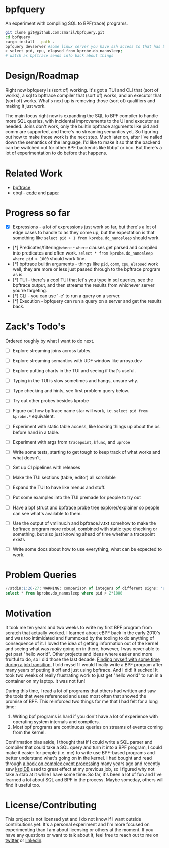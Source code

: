 # bpfquery

An experiment with compiling SQL to BPF(trace) programs. 

```bash
git clone git@github.com:zmaril/bpfquery.git
cd bpfquery
cargo install --path .
bpfquery devserver #some linux server you have ssh access to that has bpftrace installed on it 
> select pid, cpu, elapsed from kprobe.do_nanosleep;
# watch as bpftrace sends info back about things
```

# Design/Roadmap 

Right now bpfquery is (sort of) working. It's got a TUI and CLI that (sort of works), a sql to bpftrace compiler that (sort of) works, and an executor that (sort of) works. What's next up is removing those (sort of) qualifiers and making it just work. 

The main focus right now is expanding the SQL to BPF compiler to handle more SQL queries, with incidental improvements to the UI and executor as needed. Joins don't work, only the builtin bpftrace arguments like pid and comm are supported, and there's no streaming semantics yet. So figuring out how to make those work is the next step. Much later on, after I've nailed down the semantics of the language, I'd like to make it so that the backend can be switched out for other BPF backends like libbpf or bcc. But there's a lot of experimentation to do before that happens.

# Related Work

* [bpftrace](https://github.com/bpftrace/bpftrace)
* ebql - [code](https://github.com/ringtack/ebql) and [paper](https://etos.cs.brown.edu/publications/theses/rtang-honors.pdf)

# Progress so far 

* [x] Expressions - a lot of expressions just work so far, but there's a lot of edge cases to handle to as they come up, but the expectation is that something like `select pid + 1 from kprobe.do_nanosleep` should work.
* [*] Predicates/filtering/`where` - `where` clauses get parsed and compiled into predicates and often work. `select * from kprobe.do_nanosleep where pid > 1000` should work fine.
* [*] bpftrace builtin arguments - things like `pid`, `comm`, `cpu`, `elapsed` work well, they are more or less just passed through to the bpftrace program as is. 
* [*] TUI - there's a cool TUI that let's you type in sql queries, see the bpftrace output, and then streams the results from whichever server you're targeting.
* [*] CLI - you can use '-e' to run a query on a server.
* [*] Execution - bpfquery can run a query on a server and get the results back.


# Zack's Todo's 
Ordered roughly by what I want to do next.

* [ ] Explore streaming joins across tables.
* [ ] Explore streaming semantics with UDF window like arroyo.dev
* [ ] Explore putting charts in the TUI and seeing if that's useful.
* [ ] Typing in the TUI is slow sometimes and hangs, unsure why.
* [ ] Type checking and hints, see first problem query below. 
* [ ] Try out other probes besides kprobe
* [ ] Figure out how bpftrace name star will work, i.e. `select pid from kprobe.*` equivalent.
* [ ] Experiment with static table access, like looking things up about the os before hand in a table. 
* [ ] Experiment with args from `tracepoint`, `kfunc`, and `uprobe` 
* [ ] Write some tests, starting to get tough to keep track of what works and what doesn't. 
* [ ] Set up CI pipelines with releases 
* [ ] Make the TUI sections (table, editor) all scrollable 
* [ ] Expand the TUI to have like menus and stuff.
* [ ] Put some examples into the TUI premade for people to try out 
* [ ] Have a bpf struct and bpftrace probe tree explorer/explainer so people can see what's available to them.
* [ ] Use the output of vmlinux.h and bpftrace.lv.txt somehow to make the bpftrace program more robust, combined with static type checking or something, but also just knowing ahead of time whether a tracepoint exists 
* [ ] Write some docs about how to use everything, what can be expected to work. 


# Problem Queries 

```sql
//stdin:1:26-27: WARNING: comparison of integers of different signs: 'unsigned int64' and 'int64' can lead to undefined behavior
select * from kprobe.do_nanosleep where pid > 2*1000
```


# Motivation

It took me ten years and two weeks to write my first BPF program from scratch that actually worked. I learned about eBPF back in the early 2010's and was too intimidated and flummoxed by the tooling to do anything of consequence of it. I loved the idea of getting information out of the kernel and seeing what was _really_ going on in there, however, I was never able to get past "hello world". Other projects and ideas where easier and more fruitful to do, so I did those the last decade. [Finding myself with some time during a job transition](https://www.linkedin.com/in/zack-maril/), I told myself I would finally write a BPF program after many years of putting it off and just using bpftrace. And I did! It sucked! It took two weeks of really frustrating work to just get "hello world" to run in a container on my laptop. It was not fun! 

During this time, I read a lot of programs that others had written and saw the tools that were referenced and used most often that showed the promise of BPF. This reinforced two things for me that I had felt for a long time:

1. Writing bpf programs is hard if you don't have a lot of experience with operating system internals and compilers.
2. Most bpf programs are continuous queries on streams of events coming from the kernel.

Confirmation bias aside, I thought that if I could write a SQL parser and compiler that could take a SQL query and turn it into a BPF program, I could make it easier for people (i.e. me) to write use BPF-based programs and better understand what's going on in the kernel. I had bought and read through [a book on complex event processing](https://www.amazon.com/Power-Events-Introduction-Processing-Distributed/dp/0201727897) many years ago and recently saw [ksqlDB](https://ksqldb.io/) used to great effect at my previous job, so I figured why not take a stab at it while I have some time. So far, it's been a lot of fun and I've learned a lot about SQL and BPF in the process. Maybe someday, others will find it useful too.


# License/Contributing

This project is not licensed yet and I do not know if I want outside contributions yet. It's a personal experiment and I'm more focused on experimenting than I am about licensing or others at the moment. If you have any questions or want to talk about it, feel free to reach out to me on [twitter](https://twitter.com/zackmaril) or [linkedin](https://www.linkedin.com/in/zack-maril/).